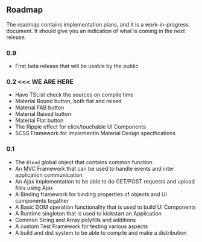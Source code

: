 ## Roadmap

The roadmap contains implementation plans, and it is a work-in-progress document. It should give you an indication of what is coming in the next release.

### 0.9

- First beta release that will be usable by the public


### 0.2 <<< WE ARE HERE

- Have TSList check the sources on compile time
- Material Round button, both flat and raised
- Material FAB button
- Material Raised button
- Material Flat button
- The Ripple effect for click/touchable UI Components
- SCSS Framework for implementin Material Design specifications

### 0.1

- The `Blend` global object that contains common function
- An MVC Framework that can be used to handle events and inter application communication
- An Ajax implementation to be able to do GET/POST requests and upload files using Ajax
- A Binding framework for binding properties of objects and UI components togather
- A Basic DOM operation functionality that is used to build UI Components
- A Runtime singleton that is used to kickstart an Application
- Common String and Array polyfills and additions
- A custom Test Framework for testing various aspects
- A build and dist system to be able to compile and make a distribution
